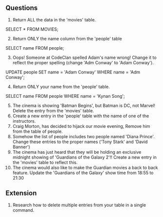 ## Questions

1. Return ALL the data in the 'movies' table.

  SELECT * FROM MOVIES;

2. Return ONLY the name column from the 'people' table

  SELECT name FROM people;

3. Oops! Someone at CodeClan spelled Adam's name wrong! Change it to reflect the proper spelling (change 'Adm Conway' to 'Adam Conway').

  UPDATE people
  SET name = 'Adam Conway'
  WHERE name = 'Adm Conway';

4. Return ONLY your name from the 'people' table.

  SELECT name FROM people
  WHERE name = 'Kynan Song';

5. The cinema is showing 'Batman Begins', but Batman is DC, not Marvel! Delete the entry from the 'movies' table.
6. Create a new entry in the 'people' table with the name of one of the instructors.
7. Craig Morton, has decided to hijack our movie evening, Remove him from the table of people.
8. Somehow the list of people includes two people named 'Diana Prince'. Change these entries to the proper names ('Tony Stark' and 'David Banner')
9. The cinema has just heard that they will be holding an exclusive midnight showing of 'Guardians of the Galaxy 2'!! Create a new entry in the 'movies' table to reflect this.
10. The cinema would also like to make the Guardian movies a back to back feature. Update the 'Guardians of the Galaxy' show time from 18:55 to 21:30

## Extension

1. Research how to delete multiple entries from your table in a single command.
